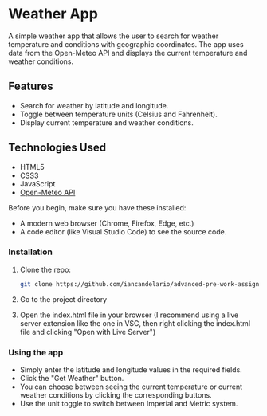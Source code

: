 # Weather App

A simple weather app that allows the user to search for weather temperature and conditions with geographic coordinates. The app uses data from the Open-Meteo API and displays the current temperature and weather conditions.

## Features

- Search for weather by latitude and longitude.
- Toggle between temperature units (Celsius and Fahrenheit).
- Display current temperature and weather conditions.

## Technologies Used

- HTML5
- CSS3
- JavaScript
- [Open-Meteo API](https://open-meteo.com/)

Before you begin, make sure you have these installed:

- A modern web browser (Chrome, Firefox, Edge, etc.)
- A code editor (like Visual Studio Code) to see the source code.

### Installation

1. Clone the repo:

   ```bash
   git clone https://github.com/iancandelario/advanced-pre-work-assignment-ctd.git
   ```
2. Go to the project directory
3. Open the index.html file in your browser (I recommend using a live server extension like the one in VSC, then right clicking the index.html file and clicking "Open with Live Server")

### Using the app

- Simply enter the latitude and longitude values in the required fields.
- Click the "Get Weather" button.
- You can choose between seeing the current temperature or current weather conditions by clicking the corresponding buttons.
- Use the unit toggle to switch between Imperial and Metric system.
